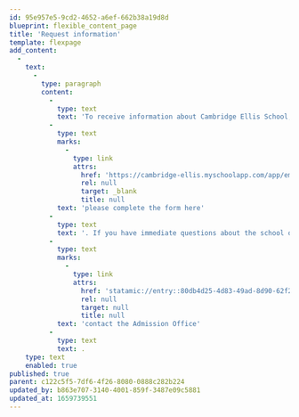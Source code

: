 ```yaml
---
id: 95e957e5-9cd2-4652-a6ef-662b38a19d8d
blueprint: flexible_content_page
title: 'Request information'
template: flexpage
add_content:
  -
    text:
      -
        type: paragraph
        content:
          -
            type: text
            text: 'To receive information about Cambridge Ellis School, '
          -
            type: text
            marks:
              -
                type: link
                attrs:
                  href: 'https://cambridge-ellis.myschoolapp.com/app/embed#inquiry/40349'
                  rel: null
                  target: _blank
                  title: null
            text: 'please complete the form here'
          -
            type: text
            text: '. If you have immediate questions about the school or the admission process, '
          -
            type: text
            marks:
              -
                type: link
                attrs:
                  href: 'statamic://entry::80db4d25-4d83-49ad-8d90-62f26c47a7b9'
                  rel: null
                  target: null
                  title: null
            text: 'contact the Admission Office'
          -
            type: text
            text: .
    type: text
    enabled: true
published: true
parent: c122c5f5-7df6-4f26-8080-0888c282b224
updated_by: b863e707-3140-4001-859f-3487e09c5881
updated_at: 1659739551
---
```

